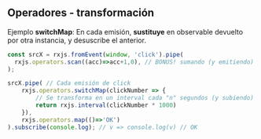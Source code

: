 ## Operadores - transformación

Ejemplo **switchMap**: En cada emisión, **sustituye** en observable devuelto por otra instancia, y desuscribe el anterior.

``` ts
const srcX = rxjs.fromEvent(window, 'click').pipe(
  rxjs.operators.scan((acc)=>acc+1,0), // BONUS! sumando (y emitiendo) el número de clicks
);

srcX.pipe( // Cada emisión de click
    rxjs.operators.switchMap(clickNumber => {
        // Se transforma en un interval cada "n" segundos (y subiendo)
        return rxjs.interval(clickNumber * 1000)
    }),
    rxjs.operators.map(()=>'OK')
).subscribe(console.log); // v => console.log(v) // OK
```
